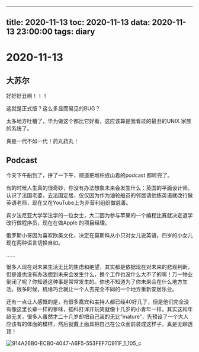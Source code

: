 
---
title: 2020-11-13
toc: 2020-11-13
data: 2020-11-13 23:00:00
tags: diary
---


# 2020-11-13

## 大苏尔

好好好丑啊！！！

这就是正式版？这么多显而易见的BUG？

太多地方吐槽了，华为做这个都比它好看，这应该算是我看过的最丑的UNIX 家族的系统了。 

真是一代不如一代！药丸药丸！



## Podcast

今天下午船到了，拼了一下午，顺道把堆积成山着的podcast 都听完了。

有的时候人生真的很奇妙，你没有办法想象未来会发生什么：英国的平面设计师。认识了法国老婆，去法国定居，仅仅因为作为油轮船员的邻居请他练英语就改行做英语老师，现在又在YouTube上为非营利组织做慈善。

宾夕法尼亚大学学法学的一位女士，大二因为参与苹果的一个编程比赛就决定退学改行做程序员，现在在做Apple 的项目经理。

俄罗斯小哥因为喜欢欧美文化，决定在莫斯科从小只对女儿说英语，四岁的小女儿现在两种语言切换自如。

……

很多人现在对未来生活无比的焦虑和绝望，其实都是依据现在对未来的悲观判断，但是谁也没有办法想到未来会发生什么，换个工作也没什么大不了的嘛！万一物业倒闭了呢？你知道这种事是常常发生的。你也不知道为了你未来会在什么地方生活。很多时候，机缘巧合就让一个人去完全不同的一个地方重新安居乐业。

还有一点让人感慨的是，有很多嘉宾和主持人都已经40好几了，但是他们完全没有像这里长辈一样的爹味，插科打诨开玩笑就像十几岁的小青年一样。其实这和年龄无关，很多人虽然才二十几岁却把自己装的无比“mature”，先预设了一个大人应该有的体面的模样，然后就戴上面具把自己在公众面前装成这样子，真是无聊透顶！





![914A26B0-ECB0-4047-A6F5-553FEF7C911F_1_105_c](https://tva1.sinaimg.cn/large/0081Kckwly1gknuswwioaj30sg0lcgpr.jpg)
